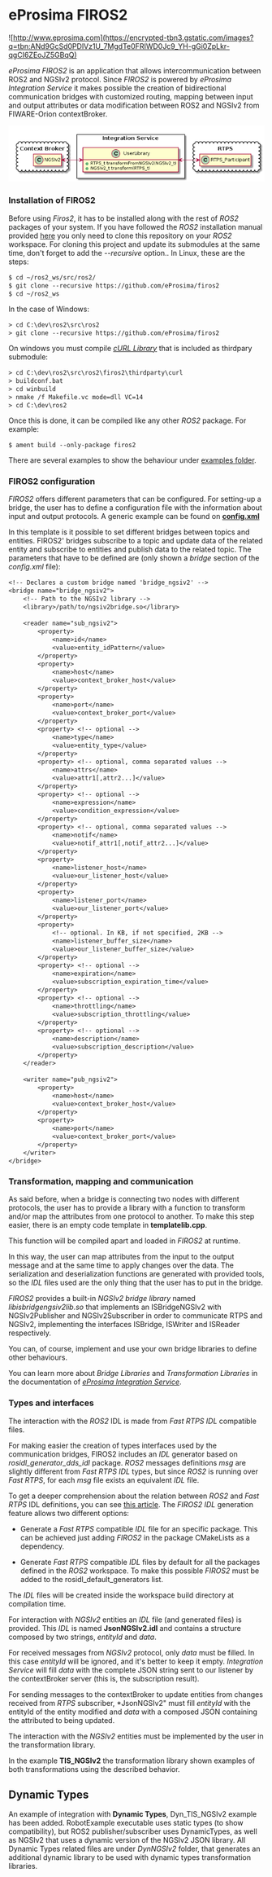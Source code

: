 # eProsima FIROS2
![http://www.eprosima.com](https://encrypted-tbn3.gstatic.com/images?q=tbn:ANd9GcSd0PDlVz1U_7MgdTe0FRIWD0Jc9_YH-gGi0ZpLkr-qgCI6ZEoJZ5GBqQ)

*eProsima FIROS2* is an application that allows intercommunication between ROS2 and NGSIv2 protocol.
Since *FIROS2* is powered by *eProsima Integration Service* it makes possible the creation of bidirectional communication bridges with customized routing, mapping between input and output attributes or data modification between ROS2 and NGSIv2 from FIWARE-Orion contextBroker.

<p align="center"> <img src="doc/Firos_main.png" alt="Default behaviour"/> </p>

### Installation of FIROS2

Before using *Firos2*, it has to be installed along with the rest of *ROS2* packages of your system. If you have followed the *ROS2* installation manual provided [here](https://github.com/ros2/ros2/wiki/Installation) you only need to clone this repository on your *ROS2* workspace. For cloning this project and update its submodules at the same time, don't forget to add the *--recursive* option.. In Linux, these are the steps:

    $ cd ~/ros2_ws/src/ros2/
    $ git clone --recursive https://github.com/eProsima/firos2
    $ cd ~/ros2_ws

In the case of Windows:

    > cd C:\dev\ros2\src\ros2
    > git clone --recursive https://github.com/eProsima/firos2

On windows you must compile [*cURL Library*](https://github.com/curl/curl) that is included as thirdpary submodule:

    > cd C:\dev\ros2\src\ros2\firos2\thirdparty\curl
    > buildconf.bat
    > cd winbuild
    > nmake /f Makefile.vc mode=dll VC=14
    > cd C:\dev\ros2

Once this is done, it can be compiled like any other *ROS2* package. For example:


    $ ament build --only-package firos2



There are several examples to show the behaviour under [examples folder](https://github.com/eProsima/firos2/examples).

### FIROS2 configuration

*FIROS2* offers different parameters that can be configured. For setting-up a bridge, the user has to define a configuration file with the information about input and output protocols. A generic example can be found on [**config.xml**](https://github.com/eProsima/firos2/blob/master/resource/config.xml)

In this template is it possible to set different bridges between topics and entities. FIROS2' bridges subscribe to a topic and update data of the related entity and subscribe to entities and publish data to the related topic. The parameters that have to be defined are (only shown a *bridge* section of the *config.xml* file):

    <!-- Declares a custom bridge named 'bridge_ngsiv2' -->
    <bridge name="bridge_ngsiv2">
        <!-- Path to the NGSIv2 library -->
        <library>/path/to/ngsiv2bridge.so</library>

        <reader name="sub_ngsiv2">
            <property>
                <name>id</name>
                <value>entity_idPattern</value>
            </property>
            <property>
                <name>host</name>
                <value>context_broker_host</value>
            </property>
            <property>
                <name>port</name>
                <value>context_broker_port</value>
            </property>
            <property> <!-- optional -->
                <name>type</name>
                <value>entity_type</value>
            </property>
            <property> <!-- optional, comma separated values -->
                <name>attrs</name>
                <value>attr1[,attr2...]</value>
            </property>
            <property> <!-- optional -->
                <name>expression</name>
                <value>condition_expression</value>
            </property>
            <property> <!-- optional, comma separated values -->
                <name>notif</name>
                <value>notif_attr1[,notif_attr2...]</value>
            </property>
            <property>
                <name>listener_host</name>
                <value>our_listener_host</value>
            </property>
            <property>
                <name>listener_port</name>
                <value>our_listener_port</value>
            </property>
            <property>
                <!-- optional. In KB, if not specified, 2KB -->
                <name>listener_buffer_size</name>
                <value>our_listener_buffer_size</value>
            </property>
            <property> <!-- optional -->
                <name>expiration</name>
                <value>subscription_expiration_time</value>
            </property>
            <property> <!-- optional -->
                <name>throttling</name>
                <value>subscription_throttling</value>
            </property>
            <property> <!-- optional -->
                <name>description</name>
                <value>subscription_description</value>
            </property>
        </reader>

        <writer name="pub_ngsiv2">
            <property>
                <name>host</name>
                <value>context_broker_host</value>
            </property>
            <property>
                <name>port</name>
                <value>context_broker_port</value>
            </property>
        </writer>
    </bridge>

### Transformation, mapping and communication

As said before, when a bridge is connecting two nodes with different protocols, the user has to provide a library with a function to transform and/or map the attributes from one protocol to another. To make this step easier, there is an empty code template in **templatelib.cpp**.

This function will be compiled apart and loaded in *FIROS2* at runtime.

In this way, the user can map attributes from the input to the output message and at the same time to apply changes over the data. The serialization and deserialization functions are generated with provided tools, so the *IDL* files used are the only thing that the user has to put in the bridge.

*FIROS2* provides a built-in *NGSIv2 bridge library* named *libisbridgengsiv2lib.so* that implements an ISBridgeNGSIv2 with NGSIv2Publisher and NGSIv2Subscriber in order to communicate RTPS and NGSIv2, implementing the interfaces ISBridge, ISWriter and ISReader respectively.

You can, of course, implement and use your own bridge libraries to define other behaviours.

You can learn more about *Bridge Libraries* and *Transformation Libraries* in the documentation of *[eProsima Integration Service](https://github.com/eProsima/Integration-Services)*.

### Types and interfaces

The interaction with the *ROS2* IDL is made from *Fast RTPS* *IDL* compatible files.

For making easier the creation of types interfaces used by the communication bridges, FIROS2 includes an *IDL* generator based on *rosidl_generator_dds_idl* package. *ROS2* messages definitions *msg* are slightly different from *Fast RTPS* *IDL* types, but since *ROS2* is running over *Fast RTPS*, for each *msg* file exists an equivalent *IDL* file.

[//]: # (Add ? .. image:: images/firos2_idl.png :align: center)

To get a deeper comprehension about the relation between *ROS2* and *Fast RTPS* IDL definitions, you can see [this article](http://design.ros2.org/articles/mapping_dds_types.html). The *FIROS2* *IDL* generation feature allows two different options:

- Generate a *Fast RTPS* compatible *IDL* file for an specific package. This can be achieved just adding *FIROS2* in the package CMakeLists as a dependency.

[//]: # (Add ? .. image:: images/idl_specific.png :align: center)

- Generate *Fast RTPS* compatible *IDL* files by default for all the packages defined in the *ROS2* workspace. To make this possible *FIROS2* must be added to the rosidl_default_generators list.

[//]: # (Add ? .. image:: images/idl_default.png  :align: center)

The *IDL* files will be created inside the workspace build directory at compilation time.

For interaction with *NGSIv2* entities an *IDL* file (and generated files) is provided. This *IDL* is named **JsonNGSIv2.idl** and contains a structure composed by two strings, *entityId* and *data*.

For received messages from *NGSIv2* protocol, only *data* must be filled. In this case *entityId* will be ignored, and it's better to keep it empty.
*Integration Service* will fill *data* with the complete JSON string sent to our listener by the contextBroker server (this is, the subscription result).

For sending messages to the contextBroker to update entities from changes received from *RTPS* subscriber, *JsonNGSIv2" must fill *entityId* with the entityId of the entity modified and *data* with a composed JSON containing the attributed to being updated.

The interaction with the *NGSIv2* entities must be implemented by the user in the transformation library.

In the example **TIS_NGSIv2** the transformation library shown examples of both transformations using the described behavior.

## Dynamic Types

An example of integration with **Dynamic Types**, Dyn_TIS_NGSIv2 example has been added.
RobotExample executable uses static types (to show compatibility), but ROS2 publisher/subscriber uses DynamicTypes, as
well as NGSIv2 that uses a dynamic version of the NGSIv2 JSON library.
All Dynamic Types related files are under *DynNGSIv2* folder, that generates an additional dynamic library to be used with dynamic types transformation libraries.